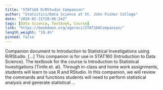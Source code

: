 ```yaml
---
title: "STAT160 R/RStudio Companion"
author: "Statistics/Data Science at St. John Fisher College"
date: "2020-02-21T20:06:24Z"
tags: [Data Science, Textbook, Course]
link: "https://bookdown.org/ageraci/STAT160Companion/"
length_weight: "19.4%"
pinned: false
---
```


Companion document to Introduction to Statistical Investigations using R/RStudio. [...] This companion is for use in STAT160 (Introduction to Data Science). The textbook for the course is Introduction to Statistical Investigations (Tintle et. al). Through in-class and home work assignments, students will learn to use R and RStudio. In this companion, we will review the commands and functions students will need to perform statistical analysis and generate statistical ...
